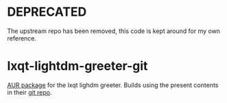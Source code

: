 # DEPRECATED 
The upstream repo has been removed, this code is kept around for my own reference.

# lxqt-lightdm-greeter-git

[AUR package] for the lxqt lighdm greeter. Builds using the present contents in their [git repo].

[aur package]: https://aur.archlinux.org/packages/lxqt-lightdm-greeter-git/
[git repo]: https://github.com/lxde/lxqt-lightdm-greeter
